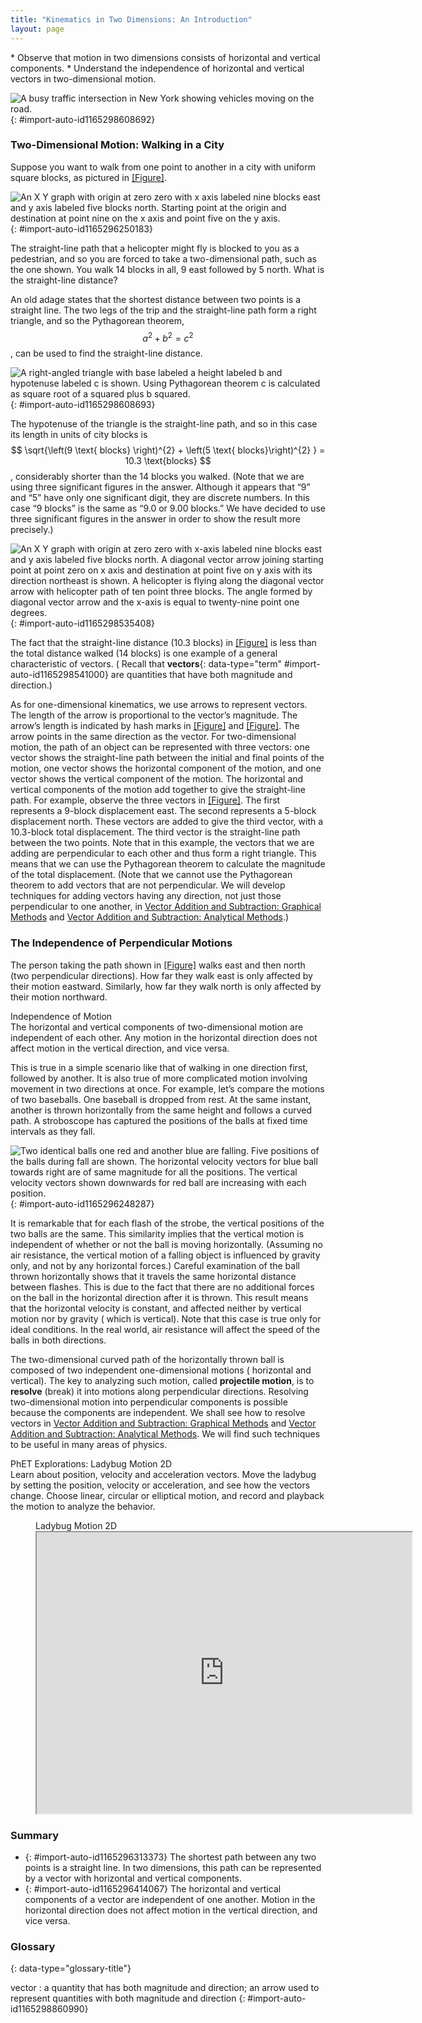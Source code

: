 ```yaml
---
title: "Kinematics in Two Dimensions: An Introduction"
layout: page
---
```



<div data-type="abstract" markdown="1">
* Observe that motion in two dimensions consists of horizontal and vertical components.
* Understand the independence of horizontal and vertical vectors in two-dimensional motion.

</div>

![A busy traffic intersection in New York showing vehicles moving on the road.](../resources/Figure_03_01_00.jpg "Walkers and drivers in a city like New York are rarely able to travel in straight lines to reach their destinations. Instead, they must follow roads and sidewalks, making two-dimensional, zigzagged paths. (credit: Margaret W. Carruthers)")
{: #import-auto-id1165298608692}

### Two-Dimensional Motion: Walking in a City

Suppose you want to walk from one point to another in a city with uniform square
blocks, as pictured in [[Figure]](#import-auto-id1165296250183).

![An X Y graph with origin at zero zero with x axis labeled nine blocks east and y axis labeled five blocks north. Starting point at the origin and destination at point nine on the x axis and point five on the y axis.](../resources/Figure_03_01_01.jpg "A pedestrian walks a two-dimensional path between two points in a city. In this scene, all blocks are square and are the same size.")
{: #import-auto-id1165296250183}

The straight-line path that a helicopter might fly is blocked to you as a
pedestrian, and so you are forced to take a two-dimensional path, such as the
one shown. You walk 14 blocks in all, 9 east followed by 5 north. What is the
straight-line distance?

An old adage states that the shortest distance between two points is a straight
line. The two legs of the trip and the straight-line path form a right triangle,
and so the Pythagorean theorem, $$ a^{2} + b^{2} = c^{2} $$, can be used to find
the straight-line distance.

![A right-angled triangle with base labeled a height labeled b and hypotenuse labeled c is shown. Using Pythagorean theorem c is calculated as square root of a squared plus b squared.](../resources/Figure_03_01_02.jpg "The Pythagore
an theorem relates the length of the legs of a right triangle, labeled \( a\)
and \( b \),
with the hypotenuse, labeled \( c \).
The relationship is given by: \( a^2+b^2=c^2 \). This can be rewritten,
solving for \( c \).")
{: #import-auto-id1165298608693}

The hypotenuse of the triangle is the straight-line path, and so in this case
its length in units of city blocks is
$$ \sqrt{\left(9 \text{ blocks} \right)^{2} + \left(5 \text{ blocks}\right)^{2}
} = 10.3 \text{blocks} $$, considerably
shorter than the 14 blocks you walked. (Note that we are using three significant
figures in the answer. Although it appears that “9” and “5” have only one
significant digit, they are discrete numbers. In this case “9 blocks” is the
same as “9.0 or 9.00 blocks.” We have decided to use three significant figures
in the answer in order to show the result more precisely.)

![An X Y graph with origin at zero zero with x-axis labeled nine blocks east and y axis labeled five blocks north. A diagonal vector arrow joining starting point at point zero on x axis and destination at point five on y axis with its direction northeast is shown. A helicopter is flying along the diagonal vector arrow with helicopter path of ten point three blocks. The angle formed by diagonal vector arrow and the x-axis is equal to twenty-nine point one degrees.](../resources/Figure_03_01_03.jpg "The straight-line path followed by a helicopter between the two points is shorter than the 14 blocks walked by the pedestrian. All blocks are square and the same size.")
{: #import-auto-id1165298535408}

The fact that the straight-line distance (10.3 blocks)
in [[Figure]](#import-auto-id1165298535408) is less than the total distance
walked (14 blocks) is one example of a general characteristic of vectors. (
Recall that **vectors**{: data-type="term" #import-auto-id1165298541000} are
quantities that have both magnitude and direction.)

As for one-dimensional kinematics, we use arrows to represent vectors. The
length of the arrow is proportional to the vector’s magnitude. The arrow’s
length is indicated by hash marks in [[Figure]](#import-auto-id1165296250183)
and [[Figure]](#import-auto-id1165298535408). The arrow points in the same
direction as the vector. For two-dimensional motion, the path of an object can
be represented with three vectors: one vector shows the straight-line path
between the initial and final points of the motion, one vector shows the
horizontal component of the motion, and one vector shows the vertical component
of the motion. The horizontal and vertical components of the motion add together
to give the straight-line path. For example, observe the three vectors
in [[Figure]](#import-auto-id1165298535408). The first represents a 9-block
displacement east. The second represents a 5-block displacement north. These
vectors are added to give the third vector, with a 10.3-block total
displacement. The third vector is the straight-line path between the two points.
Note that in this example, the vectors that we are adding are perpendicular to
each other and thus form a right triangle. This means that we can use the
Pythagorean theorem to calculate the magnitude of the total displacement. (Note
that we cannot use the Pythagorean theorem to add vectors that are not
perpendicular. We will develop techniques for adding vectors having any
direction, not just those perpendicular to one another,
in [Vector Addition and Subtraction: Graphical Methods](/contents/ch3VectorAdditionAndSubtractionGraphicalMethods.md)
and [Vector Addition and Subtraction: Analytical Methods](/contents/ch3VectorAdditionAndSubtractionAnalyticalMethods.md).)

### The Independence of Perpendicular Motions

The person taking the path shown in [[Figure]](#import-auto-id1165298535408)
walks east and then north (two perpendicular directions). How far they
walk east is only affected by their motion eastward. Similarly, how far they
walk north is only affected by their motion northward.

<div data-type="note" data-has-label="true" data-label="" markdown="1">
<div data-type="title">
Independence of Motion
</div>
The horizontal and vertical components of two-dimensional motion are independent of each other. Any motion in the horizontal direction does not affect motion in the vertical direction, and vice versa.

</div>

This is true in a simple scenario like that of walking in one direction first,
followed by another. It is also true of more complicated motion involving
movement in two directions at once. For example, let’s compare the motions of
two baseballs. One baseball is dropped from rest. At the same instant, another
is thrown horizontally from the same height and follows a curved path. A
stroboscope has captured the positions of the balls at fixed time intervals as
they fall.

![Two identical balls one red and another blue are falling. Five positions of the balls during fall are shown. The horizontal velocity vectors for blue ball towards right are of same magnitude for all the positions. The vertical velocity vectors shown downwards for red ball are increasing with each position.](../resources/Figure_03_01_04a.jpg "This shows the motions of two identical balls&#x2014;one falls from rest, the other has an initial horizontal velocity. Each subsequent position is an equal time interval. Arrows represent horizontal and vertical velocities at each position. The ball on the right has an initial horizontal velocity, while the ball on the left has no horizontal velocity. Despite the difference in horizontal velocities, the vertical velocities and positions are identical for both balls. This shows that the vertical and horizontal motions are independent.")
{: #import-auto-id1165296248287}

It is remarkable that for each flash of the strobe, the vertical positions of
the two balls are the same. This similarity implies that the vertical motion is
independent of whether or not the ball is moving horizontally. (Assuming no air
resistance, the vertical motion of a falling object is influenced by gravity
only, and not by any horizontal forces.) Careful examination of the ball thrown
horizontally shows that it travels the same horizontal distance between flashes.
This is due to the fact that there are no additional forces on the ball in the
horizontal direction after it is thrown. This result means that the horizontal
velocity is constant, and affected neither by vertical motion nor by gravity (
which is vertical). Note that this case is true only for ideal conditions. In
the real world, air resistance will affect the speed of the balls in both
directions.

The two-dimensional curved path of the horizontally thrown ball is composed of
two independent one-dimensional motions (
horizontal and vertical). The key to analyzing such motion, called **projectile
motion**, is to **resolve** (break) it into motions along perpendicular
directions. Resolving two-dimensional motion into perpendicular components is
possible because the components are independent. We shall see how to resolve
vectors
in [Vector Addition and Subtraction: Graphical Methods](/contents/ch3VectorAdditionAndSubtractionGraphicalMethods.md)
and [Vector Addition and Subtraction: Analytical Methods](/contents/ch3VectorAdditionAndSubtractionAnalyticalMethods.md). We
will find such techniques to be useful in many areas of physics.

<div data-type="note" data-has-label="true" id="eip-652" data-label="" markdown="1">
<div data-type="title">
PhET Explorations: Ladybug Motion 2D
</div>
Learn about position, velocity and acceleration vectors. Move the ladybug by setting the position, velocity or acceleration,
and see how the vectors change. Choose linear, circular or elliptical motion, and record
and playback the motion to analyze the behavior.

<figure markdown="1" id="eip-id2971785">
<figcaption>
Ladybug Motion 2D
</figcaption>
<iframe src="https://phet.colorado.edu/sims/cheerpj/motion-2d/latest/motion-2d.html?simulation=motion-2d" width="600" height="450"  allowfullscreen></iframe>
</figure>
</div>

### Summary

* {: #import-auto-id1165296313373} The shortest path between any two points is a
  straight line. In two dimensions, this path can be represented by a vector
  with horizontal and vertical components.
* {: #import-auto-id1165296414067} The horizontal and vertical components of a
  vector are independent of one another. Motion in the horizontal direction does
  not affect motion in the vertical direction, and vice versa.

<div data-type="glossary" markdown="1">

### Glossary
{: data-type="glossary-title"}

vector
: a quantity that has both magnitude and direction; an arrow used to represent
quantities with both magnitude and direction
{: #import-auto-id1165298860990}
</div>
